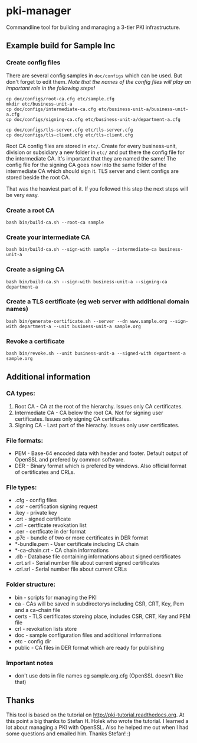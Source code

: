# pki-manager
Commandline tool for building and managing a 3-tier PKI infrastructure.

## Example build for Sample Inc
### Create config files
There are several config samples in ```doc/configs``` which can be used. But don't forget to edit them.
*Note that the names of the config files will play an important role in the following steps!*

	cp doc/configs/root-ca.cfg etc/sample.cfg
	mkdir etc/business-unit-a
	cp doc/configs/intermediate-ca.cfg etc/business-unit-a/business-unit-a.cfg
	cp doc/configs/signing-ca.cfg etc/business-unit-a/department-a.cfg

	cp doc/configs/tls-server.cfg etc/tls-server.cfg
	cp doc/configs/tls-client.cfg etc/tls-client.cfg

Root CA config files are stored in ```etc/```. Create for every business-unit, division or subsidiary a new folder in ```etc/``` and put there the config file for the intermediate CA. It's important that they are named the same! The config file for the signing CA goes now into the same folder of the intermediate CA which should sign it.
TLS server and client configs are stored beside the root CA.

That was the heaviest part of it. If you followed this step the next steps will be very easy.

### Create a root CA
	bash bin/build-ca.sh --root-ca sample

### Create your intermediate CA
	bash bin/build-ca.sh --sign-with sample --intermediate-ca business-unit-a

### Create a signing CA
	bash bin/build-ca.sh --sign-with business-unit-a --signing-ca department-a

### Create a TLS certificate (eg web server with additional domain names)
	bash bin/generate-certificate.sh --server --dn www.sample.org --sign-with department-a --unit business-unit-a sample.org

### Revoke a certificate
	bash bin/revoke.sh --unit business-unit-a --signed-with department-a sample.org

## Additional information
### CA types:
 1. Root CA - CA at the root of the hierarchy. Issues only CA certificates.
 2. Intermediate CA - CA below the root CA. Not for signing user certificates. Issues only signing CA certificates.
 3. Signing CA - Last part of the hierachy. Issues only user certificates. 

### File formats:
 - PEM - Base-64 encoded data with header and footer. Default output of OpenSSL and prefered by common software.
 - DER - Binary format which is prefered by windows. Also official format of certificates and CRLs.

### File types:
 - .cfg - config files
 - .csr - certification signing request
 - .key - private key
 - .crt - signed certificate
 - .crl - certficate revokation list
 - .cer - certficate in der format
 - .p7c - bundle of two or more certificates in DER format
 - *-bundle.pem - User certificate including CA chain
 - *-ca-chain.crt - CA chain informations
 - .db - Database file containing informations about signed certificates
 - .crt.srl - Serial number file about current signed certificates
 - .crl.srl - Serial number file about current CRLs

### Folder structure:
 - bin - scripts for managing the PKI
 - ca - CAs will be saved in subdirectorys including CSR, CRT, Key, Pem and a ca-chain file
 - certs - TLS certificates storeing place, includes CSR, CRT, Key and PEM file
 - crl - revokation lists store
 - doc - sample configuration files and additional imformations
 - etc - config dir
 - public - CA files in DER format which are ready for publishing

### Important notes
 - don't use dots in file names eg sample.org.cfg (OpenSSL doesn't like that)

## Thanks
This tool is based on the tutorial on http://pki-tutorial.readthedocs.org. At this point a big thanks to Stefan H. Holek who wrote the tutorial. I learned a lot about managing a PKI with OpenSSL. Also he helped me out when I had some questions and emailed him. Thanks Stefan! :)
